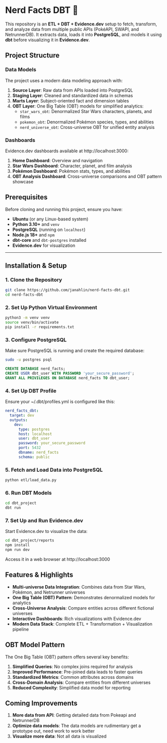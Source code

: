 # **Nerd Facts DBT** 🚀  

This repository is an **ETL + DBT + Evidence.dev** setup to fetch, transform, and analyze data from multiple public APIs (PokéAPI, SWAPI, and NetrunnerDB). It extracts data, loads it into **PostgreSQL**, and models it using **dbt** before visualizing it in **Evidence.dev**.  

## **Project Structure**

### **Data Models**

The project uses a modern data modeling approach with:

1. **Source Layer**: Raw data from APIs loaded into PostgreSQL
2. **Staging Layer**: Cleaned and standardized data in schemas
3. **Marts Layer**: Subject-oriented fact and dimension tables
4. **OBT Layer**: One Big Table (OBT) models for simplified analytics:
   - `star_wars_obt`: Denormalized Star Wars characters, planets, and films
   - `pokemon_obt`: Denormalized Pokémon species, types, and abilities
   - `nerd_universe_obt`: Cross-universe OBT for unified entity analysis

### **Dashboards**

Evidence.dev dashboards available at http://localhost:3000:

1. **Home Dashboard**: Overview and navigation
2. **Star Wars Dashboard**: Character, planet, and film analysis
3. **Pokémon Dashboard**: Pokémon stats, types, and abilities
4. **OBT Analysis Dashboard**: Cross-universe comparisons and OBT pattern showcase

## **Prerequisites**  

Before cloning and running this project, ensure you have:  
- **Ubuntu** (or any Linux-based system)  
- **Python 3.10+** and `venv`  
- **PostgreSQL** (running on `localhost`)  
- **Node.js 18+** and `npm`  
- **dbt-core** and `dbt-postgres` installed  
- **Evidence.dev** for visualization  

---

## **Installation & Setup**  

### **1. Clone the Repository**  
```sh
git clone https://github.com/janahlin/nerd-facts-dbt.git
cd nerd-facts-dbt
```

### **2. Set Up Python Virtual Environment**
```sh
python3 -m venv venv
source venv/bin/activate
pip install -r requirements.txt
```

### **3. Configure PostgreSQL**
Make sure PostgreSQL is running and create the required database:
```sh
sudo -u postgres psql
```
```sql
CREATE DATABASE nerd_facts;
CREATE USER dbt_user WITH PASSWORD 'your_secure_password';
GRANT ALL PRIVILEGES ON DATABASE nerd_facts TO dbt_user;
```

### **4. Set Up DBT Profile**
Ensure your ~/.dbt/profiles.yml is configured like this:
```yaml
nerd_facts_dbt:
  target: dev
  outputs:
    dev:
      type: postgres
      host: localhost
      user: dbt_user
      password: your_secure_password
      port: 5432
      dbname: nerd_facts
      schema: public
```

### **5. Fetch and Load Data into PostgreSQL**
```sh
python etl/load_data.py
```

### **6. Run DBT Models**
```sh
cd dbt_project
dbt run
```

### **7. Set Up and Run Evidence.dev**
Start Evidence.dev to visualize the data:
```sh
cd dbt_project/reports
npm install
npm run dev
```
Access it in a web browser at http://localhost:3000

## **Features & Highlights**

- **Multi-universe Data Integration**: Combines data from Star Wars, Pokémon, and Netrunner universes
- **One Big Table (OBT) Pattern**: Demonstrates denormalized models for analytics
- **Cross-Universe Analysis**: Compare entities across different fictional universes
- **Interactive Dashboards**: Rich visualizations with Evidence.dev
- **Modern Data Stack**: Complete ETL + Transformation + Visualization pipeline

## **OBT Model Pattern**

The One Big Table (OBT) pattern offers several key benefits:

1. **Simplified Queries**: No complex joins required for analysis
2. **Improved Performance**: Pre-joined data leads to faster queries
3. **Standardized Metrics**: Common attributes across domains
4. **Cross-Domain Analysis**: Compare entities from different universes
5. **Reduced Complexity**: Simplified data model for reporting 

## **Coming Improvements**

1. **More data from API**: Getting detailed data from Pokeapi and NetrunnerDB
2. **Optimize data models**: The data models are rudimentary get a prototype out, need work to work better
3. **Visualize more data**: Not all data is visualized